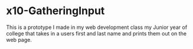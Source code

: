 # x10-GatheringInput
This is a prototype I made in my web development class my Junior year of college that takes in a users first and last name and prints them
out on the web page.

